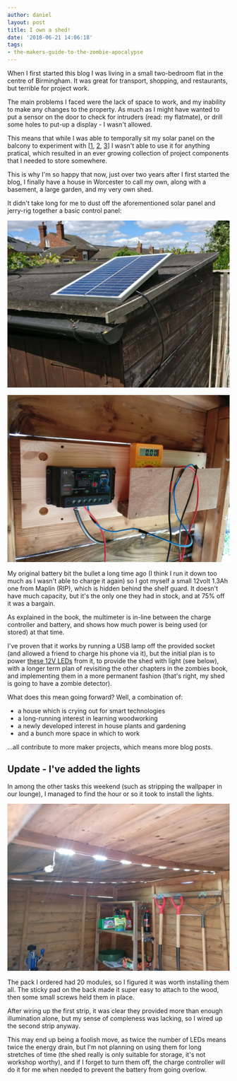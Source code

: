 ```yaml
---
author: daniel
layout: post
title: I own a shed!
date: '2018-06-21 14:06:18'
tags:
- the-makers-guide-to-the-zombie-apocalypse
---
```


When I first started this blog I was living in a small two-bedroom flat in the centre of Birmingham. It was great for transport, shopping, and restaurants, but terrible for project work.

The main problems I faced were the lack of space to work, and my inability to make any changes to the property. As much as I might have wanted to put a sensor on the door to check for intruders (read: my flatmate), or drill some holes to put-up a display - I wasn't allowed.

This means that while I was able to temporally sit my solar panel on the balcony to experiment with [[1](https://maker.limeblast.co.uk/2016/06/10/danger-danger-high-voltage/), [2](https://maker.limeblast.co.uk/2016/06/11/its-like-rayeeyaaaaaaain-on-your-wedding-day/), [3](https://maker.limeblast.co.uk/2016/06/17/what-ive-learnt-about-the-solar-panel-over-the-past-week/)] I wasn't able to use it for anything pratical, which resulted in an ever growing collection of project components that I needed to store somewhere.

This is why I'm so happy that now, just over two years after I first started the blog, I finally have a house in Worcester to call my own, along with a basement, a large garden, and my very own shed.

It didn't take long for me to dust off the aforementioned solar panel and jerry-rig together a basic control panel:

![IMG_20180621_140743](/assets/img/2018/06/IMG_20180621_140743.jpg)

![IMG_20180621_140905](/assets/img/2018/06/IMG_20180621_140905.jpg)

My original battery bit the bullet a long time ago (I think I run it down too much as I wasn't able to charge it again) so I got myself a small 12volt 1.3Ah one from Maplin (RIP), which is hidden behind the shelf guard. It doesn't have much capacity, but it's the only one they had in stock, and at 75% off it was a bargain.

As explained in the book, the multimeter is in-line between the charge controller and battery, and shows how much power is being used (or stored) at that time.

I've proven that it works by running a USB lamp off the provided socket (and allowed a friend to charge his phone via it), but the initial plan is to power [these 12V LEDs](https://amzn.to/2tg909M) from it, to provide the shed with light (see below), with a longer term plan of revisiting the other chapters in the zombies book, and implementing them in a more permanent fashion (that's right, my shed is going to have a zombie detector).

What does this mean going forward? Well, a combination of:

- a house which is crying out for smart technologies
- a long-running interest in learning woodworking
- a newly developed interest in house plants and gardening
- and a bunch more space in which to work

...all contribute to more maker projects, which means more blog posts.

## Update - I've added the lights

In among the other tasks this weekend (such as stripping the wallpaper in our lounge), I managed to find the hour or so it took to install the lights.

![IMG_20180625_092346-1-](/assets/img/2018/06/IMG_20180625_092346-1-.jpg)

The pack I ordered had 20 modules, so I figured it was worth installing them all. The sticky pad on the back made it super easy to attach to the wood, then some small screws held them in place.

After wiring up the first strip, it was clear they provided more than enough illumination alone, but my sense of compleness was lacking, so I wired up the second strip anyway.

This may end up being a foolish move, as twice the number of LEDs means twice the energy drain, but I'm not planning on using them for long stretches of time (the shed really is only suitable for storage, it's not workshop worthy), and if I forget to turn them off, the charge controller will do it for me when needed to prevent the battery from going overlow.
